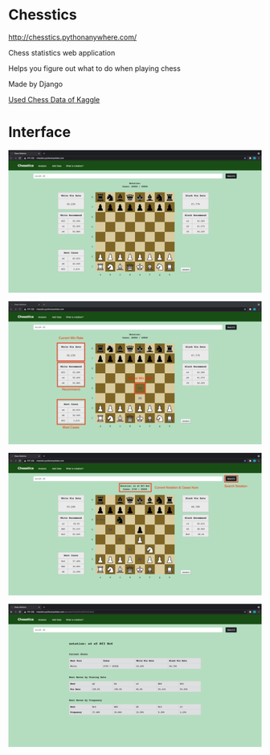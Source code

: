 # Chesstics

http://chesstics.pythonanywhere.com/

Chess statistics web application  

Helps you figure out what to do when playing chess  

Made by Django  

[Used Chess Data of Kaggle](https://www.kaggle.com/datasnaek/chess)

# Interface

![image-20210420124234580](README.assets/image-20210420124234580.png)

![image-20210420124658075](README.assets/image-20210420124658075.png)

![image-20210420124955277](README.assets/image-20210420124955277.png)

![image-20210420125021892](README.assets/image-20210420125021892.png)